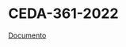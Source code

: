 # CEDA-361-2022

[Documento](https://raw.githubusercontent.com/aseic/assets/master/cambio_plan/docs/ceda_361_2022/ceda_361_2022.pdf)